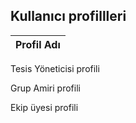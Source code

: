 ## Kullanıcı profillleri  

Profil Adı |
---------|
Tesis Yöneticisi profili  

Grup Amiri profili  

Ekip üyesi profili  



